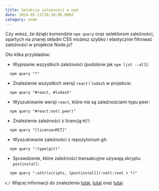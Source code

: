 ```yaml
---
title: Selekcja zależności w npm
date: 2024-05-11T10:20:00.000Z
category: node
---
```


Czy wiesz, że dzięki komendzie `npm query` oraz selektorom zależności, opartych na znanej składni CSS możesz szybko i elastycznie filtrować zależności w projekcie Node.js?

Oto kilka przykładów:

- Wypisanie wszystkich zależności (podobnie jak `npm list --all`):

```shell
  npm query "*"
```

- Znalezienie wszystkich wersji `react` i `lodash` w projekcie:

```shell
  npm query "#react, #lodash"
```

- Wyszukiwanie wersji `react`, które nie są zależnościami typu peer:

```shell
  npm query "#react:not(.peer)"
```

- Znalezienie zależności z licencją `MIT`:

```shell
  npm query "[license=MIT]"
```

- Wyszukiwanie zależności z repozytorium git:

```shell
  npm query ":type(git)"
```

- Sprawdzenie, które zależności transakcyjne używają skryptu `postinstall`:

```shell
  npm query ":attr(scripts, [postinstall]):not(:root > *)"
```

👉 Więcej informacji do znalezienia [tutaj](https://github.blog/changelog/2022-08-03-introducing-the-new-npm-dependency-selector-syntax/), [tutaj](https://docs.npmjs.com/cli/v10/using-npm/dependency-selectors) oraz [tutaj](https://www.youtube.com/watch?v=h_ZpixOgKDY).
